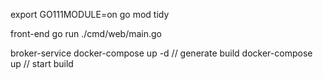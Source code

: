   export GO111MODULE=on
  go mod tidy

front-end
  go run ./cmd/web/main.go

broker-service
  docker-compose up -d  // generate build
  docker-compose up     // start build
